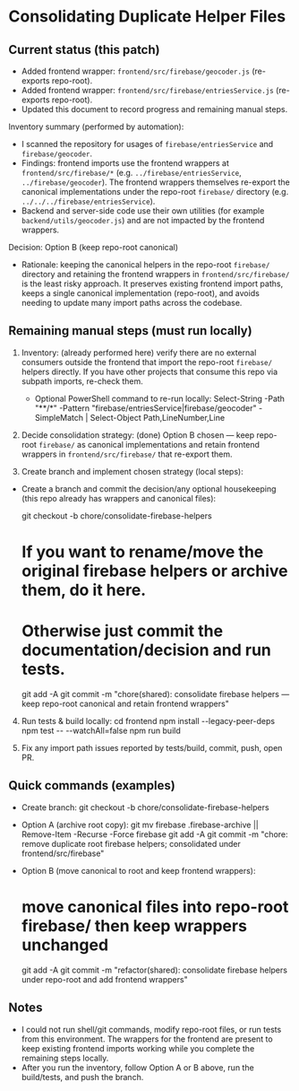 # Consolidating Duplicate Helper Files

## Current status (this patch)
- Added frontend wrapper: `frontend/src/firebase/geocoder.js` (re-exports repo-root).
- Added frontend wrapper: `frontend/src/firebase/entriesService.js` (re-exports repo-root).
- Updated this document to record progress and remaining manual steps.

Inventory summary (performed by automation):

- I scanned the repository for usages of `firebase/entriesService` and `firebase/geocoder`.
- Findings: frontend imports use the frontend wrappers at `frontend/src/firebase/*` (e.g. `../firebase/entriesService`, `../firebase/geocoder`). The frontend wrappers themselves re-export the canonical implementations under the repo-root `firebase/` directory (e.g. `../../../firebase/entriesService`).
- Backend and server-side code use their own utilities (for example `backend/utils/geocoder.js`) and are not impacted by the frontend wrappers.

Decision: Option B (keep repo-root canonical)

- Rationale: keeping the canonical helpers in the repo-root `firebase/` directory and retaining the frontend wrappers in `frontend/src/firebase/` is the least risky approach. It preserves existing frontend import paths, keeps a single canonical implementation (repo-root), and avoids needing to update many import paths across the codebase.


## Remaining manual steps (must run locally)
1. Inventory: (already performed here) verify there are no external consumers outside the frontend that import the repo-root `firebase/` helpers directly. If you have other projects that consume this repo via subpath imports, re-check them.
   - Optional PowerShell command to re-run locally:
     Select-String -Path "**/*" -Pattern "firebase/entriesService|firebase/geocoder" -SimpleMatch | Select-Object Path,LineNumber,Line

2. Decide consolidation strategy: (done) Option B chosen — keep repo-root `firebase/` as canonical implementations and retain frontend wrappers in `frontend/src/firebase/` that re-export them.

3. Create branch and implement chosen strategy (local steps):
  - Create a branch and commit the decision/any optional housekeeping (this repo already has wrappers and canonical files):

    git checkout -b chore/consolidate-firebase-helpers
    # If you want to rename/move the original firebase helpers or archive them, do it here.
    # Otherwise just commit the documentation/decision and run tests.
    git add -A
    git commit -m "chore(shared): consolidate firebase helpers — keep repo-root canonical and retain frontend wrappers"

4. Run tests & build locally:
   cd frontend
   npm install --legacy-peer-deps
   npm test -- --watchAll=false
   npm run build

5. Fix any import path issues reported by tests/build, commit, push, open PR.

## Quick commands (examples)
- Create branch:
  git checkout -b chore/consolidate-firebase-helpers

- Option A (archive root copy):
  git mv firebase .firebase-archive || Remove-Item -Recurse -Force firebase
  git add -A
  git commit -m "chore: remove duplicate root firebase helpers; consolidated under frontend/src/firebase"

- Option B (move canonical to root and keep frontend wrappers):
  # move canonical files into repo-root firebase/ then keep wrappers unchanged
  git add -A
  git commit -m "refactor(shared): consolidate firebase helpers under repo-root and add frontend wrappers"

## Notes
- I could not run shell/git commands, modify repo-root files, or run tests from this environment. The wrappers for the frontend are present to keep existing frontend imports working while you complete the remaining steps locally.
- After you run the inventory, follow Option A or B above, run the build/tests, and push the branch.
